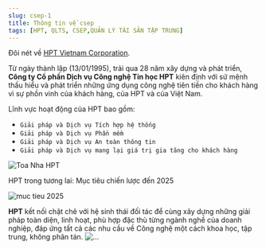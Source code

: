 ```yaml
---
slug: csep-1
title: Thông tin về csep
tags: [HPT, QLTS, CSEP,QUẢN LÝ TÀI SẢN TẬP TRUNG]
---
```


Đôi nét về [HPT Vietnam Corporation](https://hpt.vn/).

Từ ngày thành lập (13/01/1995), trải qua 28 năm xây dựng và phát triển, **Công ty Cổ phần Dịch vụ Công nghệ Tin học HPT** kiên định với sứ mệnh thấu hiểu và phát triển những ứng dụng công nghệ tiên tiến cho khách hàng vì sự phồn vinh của khách hàng, của HPT và của Việt Nam.


Lĩnh vực hoạt động của HPT bao gồm:
- `Giải pháp và Dịch vụ Tích hợp hệ thống`
- `Giải pháp và Dịch vụ Phần mềm`
- `Giải pháp và Dịch vụ An toàn thông tin`
- `Giải pháp và Dịch vụ mang lại giá trị gia tăng cho khách hàng`

![Toa Nha HPT](./HPTbuilding.jpg)

<!--truncate-->

HPT trong tương lai: Mục tiêu chiến lược đến 2025

![muc tieu 2025](./muctieu2025-01.png)

**HPT** kết nối chặt chẽ với hệ sinh thái đối tác để cùng xây dựng những giải pháp toàn diện, linh hoạt, phù hợp đặc thù từng ngành nghề của doanh nghiệp, đáp ứng tất cả các nhu cầu về Công nghệ một cách khoa học, tập trung, không phân tán.
![...](./Capture.PNG)